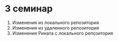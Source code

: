 # 3 семинар
1. Изменения из локального репозитория
2. Изменения из удаленного репозитория
3. Изменения Рината с локального репозитория